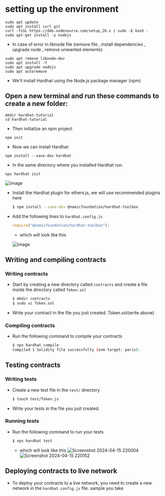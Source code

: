 # setting up the environment 

```
sudo apt update
sudo apt install curl git
curl -fsSL https://deb.nodesource.com/setup_20.x | sudo -E bash -
sudo apt-get install -y nodejs
```

* In case of error in libnode file (remove file , install dependencies , upgrade node , remove unwanted elements)

```
sudo apt remove libnode-dev
sudo apt install -f
sudo apt upgrade nodejs
sudo apt autoremove
```

* We'll install Hardhat using the Node.js package manager (npm)
  
## Open a new terminal and run these commands to create a new folder:

```
mkdir hardhat-tutorial
cd hardhat-tutorial
```

* Then initialize an npm project

```
npm init
```

* Now we can install Hardhat:

```
npm install --save-dev hardhat

```

* In the same directory where you installed Hardhat run:

```
npx hardhat init
```
![image](https://github.com/Riyatomar14/test-hardhat-contract/assets/143107173/812e987b-7d3b-407c-a80b-d21437624ca7)

- Install the Hardhat plugin for ethers.js, we will use recommended plugins here
    ```bash
    $ npm install --save-dev @nomicfoundation/hardhat-toolbox
    ```
- Add the following lines to `hardhat.config.js`
    ```javascript
    require("@nomicfoundation/hardhat-toolbox");
    ```
    - which will look like this

  ![image](https://github.com/Riyatomar14/test-hardhat-contract/assets/143107173/42c97fb4-d9e1-453e-9735-4ddb4a212239)


## Writing and compiling contracts


### Writing contracts

* Start by creating a new directory called ``` contracts ``` and create a file inside the directory called ``` Token.sol ```
    ```bash
    $ mkdir contracts
    $ sudo vi Token.sol
    ```
- Write your contract in the file you just created.
   Token.sol(write above)

### Compiling contracts

- Run the following command to compile your contracts
    ```bash
    $ npx hardhat compile
    Compiled 1 Solidity file successfully (evm target: paris).
    ```
    
## Testing contracts

### Writing tests

- Create a new test file in the `test/` directory
    ```bash
    $ touch test/Token.js
    ```
- Write your tests in the file you just created.
    

### Running tests

- Run the following command to run your tests
    ```bash
    $ npx hardhat test
    ```
    - which will look like this
![Screenshot 2024-04-15 220004](https://github.com/Riyatomar14/test-hardhat-contract/assets/143107173/3f2002d7-2546-4fe6-b9ff-35e82271ef1a)
![Screenshot 2024-04-15 220152](https://github.com/Riyatomar14/test-hardhat-contract/assets/143107173/4f7b0408-a9a8-4291-a9cd-91a5deb0e020)
    
## Deploying contracts to live network

- To deploy your contracts to a live network, you need to create a new network in the `hardhat.config.js` file.
   sample you take
  
